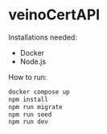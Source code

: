 # veinoCertAPI

Installations needed:

- Docker
- Node.js

How to run:

```bash
docker compose up
npm install
npm run migrate
npm run seed
npm run dev
```
